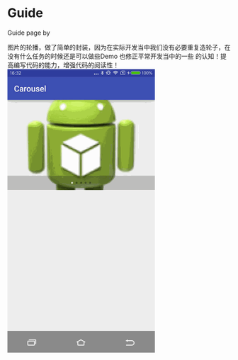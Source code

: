 # Guide
Guide page by


图片的轮播，做了简单的封装，因为在实际开发当中我们没有必要重复造轮子，在没有什么任务的时候还是可以做些Demo 也修正平常开发当中的一些
的认知！提高编写代码的能力，增强代码的阅读性！
![](https://github.com/wanglyGithub/Guide/blob/master/app/src/main/res/drawable-xhdpi/test.gif)
